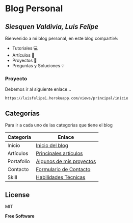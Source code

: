 # Blog Personal
## _Siesquen Valdivia, Luis Felipe_

Bienvenido a mi blog personal, en este blog compartiré:

- Tutoriales 💻 
- Artículos 📖 
- Proyectos 📔
- Preguntas y Soluciones 💡 

### Proyecto

Debemos ir al siguiente enlace...

```
https://luisfelipe1.herokuapp.com/views/principal/inicio
```

## Categorías

Para ir a cada uno de las categorías que tiene el blog

| Categoría | Enlace |
| ------ | ------ |
| Inicio | [Inicio del blog ][PlDb] |
| Artículos | [Principales artículos][PlGh] |
| Portafolio | [Algunos de mis proyectos][PlGd] |
| Contacto | [Formulario de Contacto][PlOd] |
| Skill | [Habilidades Técnicas][PlMe] |

## License

MIT

**Free Software**

[//]: # (Abreviaturas)

   [PlDb]: <https://luisfelipe1.herokuapp.com/views/principal/inicio.php>
   [PlGh]: <https://luisfelipe1.herokuapp.com/views/principal/articulos.php>
   [PlGd]: <https://luisfelipe1.herokuapp.com/views/principal/portafolio.php>
   [PlOd]: <https://luisfelipe1.herokuapp.com/views/principal/contacto.php>
   [PlMe]: <https://luisfelipe1.herokuapp.com/views/principal/skills.php>